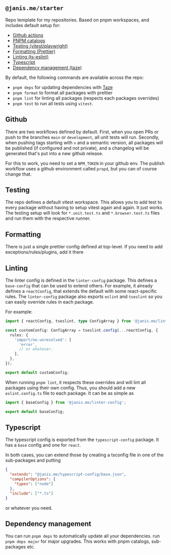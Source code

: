 ## `@janis.me/starter`

Repo template for my repositories. Based on pnpm workspaces, and includes default setup for:

- [Github actions](https://github.com)
- [PNPM catalogs](https://pnpm.io/catalogs)
- [Testing (vitest/playwright)](https://vitest.dev/)
- [Formatting (Prettier)](https://prettier.io/)
- [Linting (ts-eslint)](https://typescript-eslint.io/)
- [Typescript](https://www.typescriptlang.org/)
- [Dependency management (taze)](https://github.com/antfu-collective/taze)

By default, the following commands are available across the repo:

- `pnpm deps` for updating dependencies with [Taze](https://github.com/antfu-collective/taze)
- `pnpm format` to format all packages with prettier
- `pnpm lint` for linting all packages (respects each packages overrides)
- `pnpm test` to run all tests using `vitest`.

## Github

There are two workflows defined by default. First, when you open PRs or push to the branches `main` or `development`, all unit tests will run. Secondly, when pushing tags starting with `v` and a semantic version, all packages will be published (if configured and not private), and a changelog will be generated that's put into a new github release.

For this to work, you need to set a `NPM_TOKEN` in your github env. The publish workflow uses a github environment called `propd`, but you can of course change that.

## Testing

The repo defines a default vitest workspace. This allows you to add test to every package without having to setup vitest again and again. It just works. The testing setup will look for `*.unit.test.ts` and `*.browser.test.ts` files and run them with the respective runner.

## Formatting

There is just a single prettier config defined at top-level. If you need to add exceptions/rules/plugins, add it there

## Linting

The linter config is defined in the `linter-config` package. This defines a `base-config` that can be used to extend others. For example, it already defines a `reactConfig`, that extends the default with some react-specific rules. The `linter-config` package also exports `eslint` and `tseslint` so you can easily override rules in each package.

For example:

```ts
import { reactConfig, tseslint, type ConfigArray } from '@janis.me/linter-config';

const customConfig: ConfigArray = tseslint.config(...reactConfig, {
  rules: {
    'import/no-unresolved': [
      'error',
      // or whatever.
    ],
  },
});

export default customConfig;
```

When running `pnpm lint`, it respects these overrides and will lint all packages using their own config. Thus, you should add a new `eslint.config.ts` file to each package. It can be as simple as

```ts
import { baseConfig } from '@janis.me/linter-config';

export default baseConfig;
```

## Typescript

The typescript config is exported from the `typescript-config` package. It has a `base` config and one for `react`.

In both cases, you can extend those by creating a tsconfig file in one of the sub-packages and putting

```json
{
  "extends": "@janis.me/typescript-config/base.json",
  "compilerOptions": {
    "types": ["node"]
  },
  "include": ["*.ts"]
}
```

or whatever you need.

## Dependency management

You can run `pnpm deps` to automatically update all your dependencies. run `pnpm deps major` for major upgrades.
This works with pnpm catalogs, sub-packages etc.
